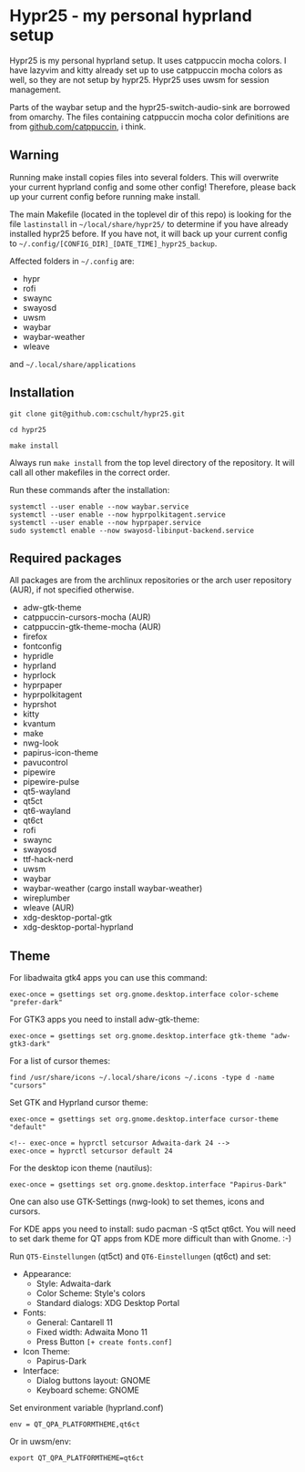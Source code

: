 # Hypr25 - my personal hyprland setup

Hypr25 is my personal hyprland setup. It uses catppuccin mocha colors. I have
lazyvim and kitty already set up to use catppuccin mocha colors as well,
so they are not setup by hypr25. Hypr25 uses uwsm for session management.

Parts of the waybar setup and the hypr25-switch-audio-sink are borrowed from omarchy.
The files containing catppuccin mocha color definitions are from
[github.com/catppuccin](https://github.com/catppuccin/), i think.

## Warning

Running make install copies files into several folders. This will overwrite your current hyprland config and some
other config! Therefore, please back up your current config before running
make install.

The main Makefile (located in the toplevel dir of this repo) is looking for the file `lastinstall` in `~/local/share/hypr25/` to
determine if you have already installed hypr25 before.
If you have not, it will back up your current config to
`~/.config/[CONFIG_DIR]_[DATE_TIME]_hypr25_backup`.

Affected folders in `~/.config` are:

- hypr
- rofi
- swaync
- swayosd
- uwsm
- waybar
- waybar-weather
- wleave

and `~/.local/share/applications`

## Installation

    git clone git@github.com:cschult/hypr25.git

    cd hypr25

    make install

Always run `make install` from the top level directory of the repository. It will
call all other makefiles in the correct order.

Run these commands after the installation:

    systemctl --user enable --now waybar.service
    systemctl --user enable --now hyprpolkitagent.service
    systemctl --user enable --now hyprpaper.service
    sudo systemctl enable --now swayosd-libinput-backend.service

## Required packages

All packages are from the archlinux repositories or the arch user
repository (AUR), if not specified otherwise.

- adw-gtk-theme
- catppuccin-cursors-mocha (AUR)
- catppuccin-gtk-theme-mocha (AUR)
- firefox
- fontconfig
- hypridle
- hyprland
- hyprlock
- hyprpaper
- hyprpolkitagent
- hyprshot
- kitty
- kvantum
- make
- nwg-look
- papirus-icon-theme
- pavucontrol
- pipewire
- pipewire-pulse
- qt5-wayland
- qt5ct
- qt6-wayland
- qt6ct
- rofi
- swaync
- swayosd
- ttf-hack-nerd
- uwsm
- waybar
- waybar-weather (cargo install waybar-weather)
- wireplumber
- wleave (AUR)
- xdg-desktop-portal-gtk
- xdg-desktop-portal-hyprland

## Theme

For libadwaita gtk4 apps you can use this command:

    exec-once = gsettings set org.gnome.desktop.interface color-scheme "prefer-dark"

For GTK3 apps you need to install adw-gtk-theme:

    exec-once = gsettings set org.gnome.desktop.interface gtk-theme "adw-gtk3-dark"

For a list of cursor themes:

    find /usr/share/icons ~/.local/share/icons ~/.icons -type d -name "cursors"

Set GTK and Hyprland cursor theme:

    exec-once = gsettings set org.gnome.desktop.interface cursor-theme "default"

    <!-- exec-once = hyprctl setcursor Adwaita-dark 24 -->
    exec-once = hyprctl setcursor default 24

For the desktop icon theme (nautilus):

    exec-once = gsettings set org.gnome.desktop.interface "Papirus-Dark"

One can also use GTK-Settings (nwg-look) to set themes, icons and cursors.

For KDE apps you need to install: sudo pacman -S qt5ct qt6ct.
You will need to set dark theme for QT apps from KDE more difficult than
with Gnome. :-)

Run `QT5-Einstellungen` (qt5ct) and `QT6-Einstellungen` (qt6ct) and set:

- Appearance:
  - Style: Adwaita-dark
  - Color Scheme: Style's colors
  - Standard dialogs: XDG Desktop Portal
- Fonts:
  - General: Cantarell 11
  - Fixed width: Adwaita Mono 11
  - Press Button `[+ create fonts.conf]`
- Icon Theme:
  - Papirus-Dark
- Interface:
  - Dialog buttons layout: GNOME
  - Keyboard scheme: GNOME

Set environment variable (hyprland.conf)

    env = QT_QPA_PLATFORMTHEME,qt6ct

Or in uwsm/env:

    export QT_QPA_PLATFORMTHEME=qt6ct
